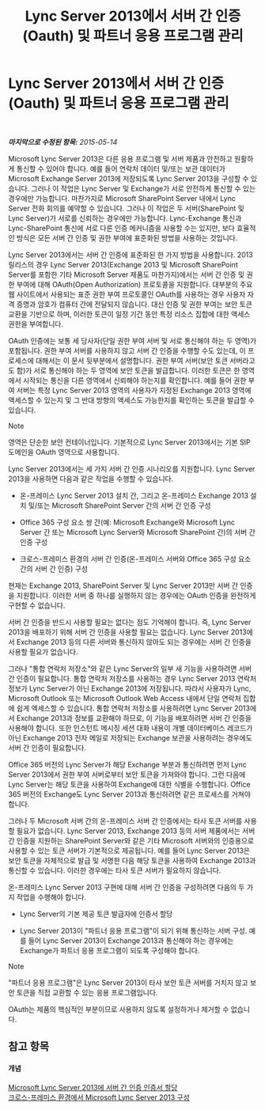 ﻿---
title: Lync Server 2013에서 서버 간 인증(Oauth) 및 파트너 응용 프로그램 관리
TOCTitle: Lync Server 2013에서 서버 간 인증(Oauth) 및 파트너 응용 프로그램 관리
ms:assetid: 38848373-c8c6-4097-bf7f-699fe471348d
ms:mtpsurl: https://technet.microsoft.com/ko-kr/library/JJ204817(v=OCS.15)
ms:contentKeyID: 49303318
ms.date: 08/10/2015
mtps_version: v=OCS.15
ms.translationtype: HT
---

# Lync Server 2013에서 서버 간 인증(Oauth) 및 파트너 응용 프로그램 관리

 

_**마지막으로 수정된 항목:** 2015-05-14_

Microsoft Lync Server 2013은 다른 응용 프로그램 및 서버 제품과 안전하고 원활하게 통신할 수 있어야 합니다. 예를 들어 연락처 데이터 및/또는 보관 데이터가 Microsoft Exchange Server 2013에 저장되도록 Lync Server 2013을 구성할 수 있습니다. 그러나 이 작업은 Lync Server 및 Exchange가 서로 안전하게 통신할 수 있는 경우에만 가능합니다. 마찬가지로 Microsoft SharePoint Server 내에서 Lync Server 전화 회의를 예약할 수 있습니다. 그러나 이 작업은 두 서버(SharePoint 및 Lync Server)가 서로를 신뢰하는 경우에만 가능합니다. Lync-Exchange 통신과 Lync-SharePoint 통신에 서로 다른 인증 메커니즘을 사용할 수는 있지만, 보다 효율적인 방식은 모든 서버 간 인증 및 권한 부여에 표준화된 방법을 사용하는 것입니다.

Lync Server 2013에서는 서버 간 인증에 표준화된 한 가지 방법을 사용합니다. 2013 릴리스의 경우 Lync Server 2013(Exchange 2013 및 Microsoft SharePoint Server를 포함한 기타 Microsoft Server 제품도 마찬가지)에서는 서버 간 인증 및 권한 부여에 대해 OAuth(Open Authorization) 프로토콜을 지원합니다. 대부분의 주요 웹 사이트에서 사용되는 표준 권한 부여 프로토콜인 OAuth를 사용하는 경우 사용자 자격 증명과 암호가 컴퓨터 간에 전달되지 않습니다. 대신 인증 및 권한 부여는 보안 토큰 교환을 기반으로 하며, 이러한 토큰이 일정 기간 동안 특정 리소스 집합에 대한 액세스 권한을 부여합니다.

OAuth 인증에는 보통 세 당사자(단일 권한 부여 서버 및 서로 통신해야 하는 두 영역)가 포함됩니다. 권한 부여 서버를 사용하지 않고 서버 간 인증을 수행할 수도 있는데, 이 프로세스에 대해서는 이 문서 뒷부분에서 설명합니다. 권한 부여 서버(보안 토큰 서버라고도 함)가 서로 통신해야 하는 두 영역에 보안 토큰을 발급합니다. 이러한 토큰은 한 영역에서 시작되는 통신을 다른 영역에서 신뢰해야 하는지를 확인합니다. 예를 들어 권한 부여 서버는 특정 Lync Server 2013 영역의 사용자가 지정된 Exchange 2013 영역에 액세스할 수 있는지 및 그 반대 방향의 액세스도 가능한지를 확인하는 토큰을 발급할 수 있습니다.


> [!NOTE]
> 영역은 단순한 보안 컨테이너입니다. 기본적으로 Lync Server 2013에서는 기본 SIP 도메인을 OAuth 영역으로 사용합니다.



Lync Server 2013에서는 세 가지 서버 간 인증 시나리오를 지원합니다. Lync Server 2013을 사용하면 다음과 같은 작업을 수행할 수 있습니다.

  - 온-프레미스 Lync Server 2013 설치 간, 그리고 온-프레미스 Exchange 2013 설치 및/또는 Microsoft SharePoint Server 간의 서버 간 인증 구성

  - Office 365 구성 요소 쌍 간(예: Microsoft Exchange와 Microsoft Lync Server 간 또는 Microsoft Lync Server와 Microsoft SharePoint 간)의 서버 간 인증 구성

  - 크로스-프레미스 환경의 서버 간 인증(온-프레미스 서버와 Office 365 구성 요소 간의 서버 간 인증) 구성

현재는 Exchange 2013, SharePoint Server 및 Lync Server 2013만 서버 간 인증을 지원합니다. 이러한 서버 중 하나를 실행하지 않는 경우에는 OAuth 인증을 완전하게 구현할 수 없습니다.

서버 간 인증을 반드시 사용할 필요는 없다는 점도 기억해야 합니다. 즉, Lync Server 2013을 배포하기 위해 서버 간 인증을 사용할 필요는 없습니다. Lync Server 2013에서 Exchange 2013 등의 다른 서버와 통신하지 않아도 되는 경우에는 서버 간 인증을 사용할 필요가 없습니다.

그러나 "통합 연락처 저장소"와 같은 Lync Server의 일부 새 기능을 사용하려면 서버 간 인증이 필요합니다. 통합 연락처 저장소를 사용하는 경우 Lync Server 2013 연락처 정보가 Lync Server가 아닌 Exchange 2013에 저장됩니다. 따라서 사용자가 Lync, Microsoft Outlook 또는 Microsoft Outlook Web Access 내에서 단일 연락처 집합에 쉽게 액세스할 수 있습니다. 통합 연락처 저장소를 사용하려면 Lync Server 2013에서 Exchange 2013과 정보를 교환해야 하므로, 이 기능을 배포하려면 서버 간 인증을 사용해야 합니다. 또한 인스턴트 메시징 세션 대화 내용이 개별 데이터베이스 레코드가 아닌 Exchange 2013 전자 메일로 저장되는 Exchange 보관을 사용하려는 경우에도 서버 간 인증이 필요합니다.

Office 365 버전의 Lync Server가 해당 Exchange 부분과 통신하려면 먼저 Lync Server 2013에서 권한 부여 서버로부터 보안 토큰을 가져와야 합니다. 그런 다음에 Lync Server는 해당 토큰을 사용하여 Exchange에 대한 식별을 수행합니다. Office 365 버전의 Exchange도 Lync Server 2013과 통신하려면 같은 프로세스를 거쳐야 합니다.

그러나 두 Microsoft 서버 간의 온-프레미스 서버 간 인증에서는 타사 토큰 서버를 사용할 필요가 없습니다. Lync Server 2013, Exchange 2013 등의 서버 제품에서는 서버 간 인증을 지원하는 SharePoint Server와 같은 기타 Microsoft 서버와의 인증용으로 사용할 수 있는 토큰 서버가 기본적으로 제공됩니다. 예를 들어 Lync Server 2013은 보안 토큰을 자체적으로 발급 및 서명한 다음 해당 토큰을 사용하여 Exchange 2013과 통신할 수 있습니다. 이러한 경우에는 타사 토큰 서버가 필요하지 않습니다.

온-프레미스 Lync Server 2013 구현에 대해 서버 간 인증을 구성하려면 다음의 두 가지 작업을 수행해야 합니다.

  - Lync Server의 기본 제공 토큰 발급자에 인증서 할당

  - Lync Server 2013이 "파트너 응용 프로그램"이 되기 위해 통신하는 서버 구성. 예를 들어 Lync Server 2013이 Exchange 2013과 통신해야 하는 경우에는 Exchange가 파트너 응용 프로그램이 되도록 구성해야 합니다.


> [!NOTE]
> "파트너 응용 프로그램"은 Lync Server 2013이 타사 보안 토큰 서버를 거치지 않고 보안 토큰을 직접 교환할 수 있는 응용 프로그램입니다.



OAuth는 제품의 핵심적인 부분이므로 사용하지 않도록 설정하거나 제거할 수 없습니다.

## 참고 항목

#### 개념

[Microsoft Lync Server 2013에 서버 간 인증 인증서 할당](lync-server-2013-assigning-a-server-to-server-authentication-certificate-to-lync-server-2013.md)  
[크로스-프레미스 환경에서 Microsoft Lync Server 2013 구성](lync-server-2013-configuring-lync-server-in-a-cross-premises-environment.md)

